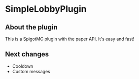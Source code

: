 # SimpleLobbyPlugin
## About the plugin
This is a SpigotMC plugin with the paper API. It's easy and fast!

## Next changes
- Cooldown
- Custom messages
